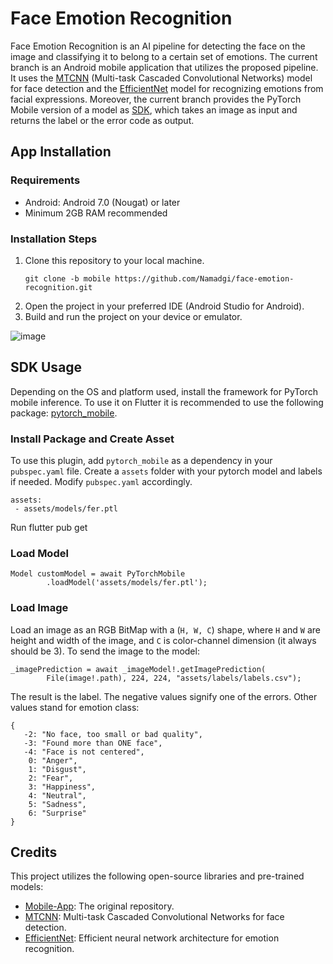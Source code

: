 # Face Emotion Recognition

Face Emotion Recognition is an AI pipeline for detecting the face on the image and classifying it to belong to a certain set of emotions. 
The current branch is an Android mobile application that utilizes the proposed pipeline. 
It uses the [MTCNN](https://github.com/ipazc/mtcnn) (Multi-task Cascaded Convolutional Networks) model for face detection and the [EfficientNet](https://github.com/qubvel/efficientnet) model for recognizing emotions from facial expressions.
Moreover, the current branch provides the PyTorch Mobile version of a model as [SDK](https://github.com/Namadgi/face-emotion-recognition/blob/mobile/model_weights/fer.ptl), which takes an image as input and returns the label or the error code as output.

## App Installation

### Requirements

- Android: Android 7.0 (Nougat) or later
- Minimum 2GB RAM recommended

### Installation Steps

1. Clone this repository to your local machine.
   ```
   git clone -b mobile https://github.com/Namadgi/face-emotion-recognition.git
   ```
2. Open the project in your preferred IDE (Android Studio for Android).
3. Build and run the project on your device or emulator.

![image](https://github.com/Namadgi/face-emotion-recognition/assets/44228198/53013beb-61e6-4372-9c6a-47eaf9d35968)

## SDK Usage

Depending on the OS and platform used, install the framework for PyTorch mobile inference.
To use it on Flutter it is recommended to use the following package: [pytorch_mobile](https://pub.dev/packages/pytorch_mobile).

### Install Package and Create Asset

To use this plugin, add `pytorch_mobile` as a dependency in your `pubspec.yaml` file.
Create a `assets` folder with your pytorch model and labels if needed. Modify `pubspec.yaml` accordingly.

```
assets:
 - assets/models/fer.ptl
```
Run flutter pub get

### Load Model
```
Model customModel = await PyTorchMobile
        .loadModel('assets/models/fer.ptl');
```
### Load Image
Load an image as an RGB BitMap with a (`H, W, C`) shape, where `H` and `W` are height and width of the image, and `C` is color-channel dimension (it always should be 3).
To send the image to the model:

```
_imagePrediction = await _imageModel!.getImagePrediction(
        File(image!.path), 224, 224, "assets/labels/labels.csv");
```

The result is the label. The negative values signify one of the errors. Other values stand for emotion class:
```
{
   -2: "No face, too small or bad quality",
   -3: "Found more than ONE face",
   -4: "Face is not centered",
    0: "Anger",
    1: "Disgust",
    2: "Fear",
    3: "Happiness",
    4: "Neutral",
    5: "Sadness",
    6: "Surprise"
}
```

## Credits

This project utilizes the following open-source libraries and pre-trained models:

- [Mobile-App](https://github.com/av-savchenko/face-emotion-recognition): The original repository.
- [MTCNN](https://github.com/ipazc/mtcnn): Multi-task Cascaded Convolutional Networks for face detection.
- [EfficientNet](https://github.com/qubvel/efficientnet): Efficient neural network architecture for emotion recognition.

